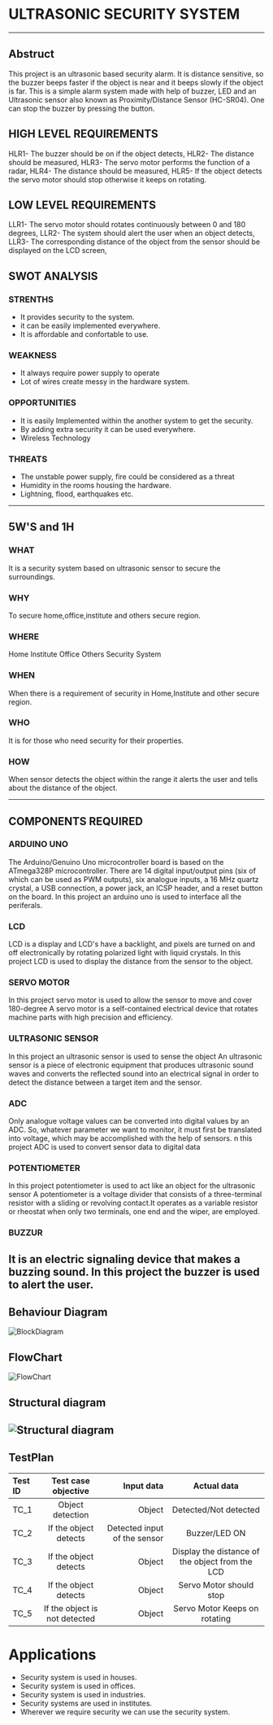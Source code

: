 # ULTRASONIC SECURITY SYSTEM
---
## Abstruct
This project is an ultrasonic based security alarm. It is distance sensitive, so the buzzer beeps faster if the object is near and it beeps slowly if the object is far. This is a simple alarm system made with help of buzzer, LED and an Ultrasonic sensor also known as Proximity/Distance Sensor (HC-SR04). One can stop the buzzer by pressing the button.

## HIGH LEVEL REQUIREMENTS
HLR1- The buzzer should be on if the object detects, HLR2- The distance should be measured, HLR3- The servo motor performs the function of a radar, HLR4- The distance should be measured, HLR5- If the object detects the servo motor should stop otherwise it keeps on rotating.

## LOW LEVEL REQUIREMENTS
LLR1- The servo motor should rotates continuously between 0 and 180 degrees, LLR2- The system should alert the user when an object detects, LLR3- The corresponding distance of the object from the sensor should be displayed on the LCD screen,

## SWOT ANALYSIS

### STRENTHS
* It provides security to the system.
* it can be easily implemented everywhere.
* It is affordable and confortable to use.

### WEAKNESS
* It always require power supply to operate
* Lot of wires create messy in the hardware system.

### OPPORTUNITIES
* It is easily Implemented within the another system to get the security.
* By adding extra security it can be used everywhere.
* Wireless Technology

### THREATS
* The unstable power supply, fire could be considered as a threat
* Humidity in the rooms housing the hardware.
* Lightning, flood, earthquakes etc.
---
## 5W'S and 1H

### WHAT
It is a security system based on ultrasonic sensor to secure the surroundings.

### WHY
To secure home,office,institute and others secure region.

### WHERE
Home
Institute
Office
Others Security System

### WHEN
When there is a requirement of security in Home,Institute and other secure region.

### WHO
It is for those who need security for their properties.

### HOW
When sensor detects the object within the range it alerts the user and tells about the distance of the object.

---
## COMPONENTS REQUIRED

### ARDUINO UNO
The Arduino/Genuino Uno microcontroller board is based on the ATmega328P microcontroller. There are 14 digital input/output pins (six of which can be used as PWM outputs), six analogue inputs, a 16 MHz quartz crystal, a USB connection, a power jack, an ICSP header, and a reset button on the board.
In this project an arduino uno is used to interface all the periferals.
### LCD
LCD is a display and LCD's have a backlight, and pixels are turned on and off electronically by rotating polarized light with liquid crystals.
In this project LCD is used to display the distance from the sensor to the object.
### SERVO MOTOR
In this project servo motor is used to allow the sensor to move and cover 180-degree
A servo motor is a self-contained electrical device that rotates machine parts with high precision and efficiency.
### ULTRASONIC SENSOR
In this project an ultrasonic sensor is used to sense the object
An ultrasonic sensor is a piece of electronic equipment that produces ultrasonic sound waves and converts the reflected sound into an electrical signal in order to detect the distance between a target item and the sensor.
### ADC
Only analogue voltage values can be converted into digital values by an ADC. So, whatever parameter we want to monitor, it must first be translated into voltage, which may be accomplished with the help of sensors.
n this project ADC is used to convert sensor data to digital data
### POTENTIOMETER
In this project potentiometer is used to act like an object for the ultrasonic sensor
A potentiometer is a voltage divider that consists of a three-terminal resistor with a sliding or revolving contact.It operates as a variable resistor or rheostat when only two terminals, one end and the wiper, are employed.
### BUZZUR
It is an electric signaling device that makes a buzzing sound.
In this project the buzzer is used to alert the user.
---
## Behaviour Diagram

![BlockDiagram](https://user-images.githubusercontent.com/92364247/157842460-b3cc3204-1789-4723-9bee-262a6446a2ff.jpg)


## FlowChart

![FlowChart](https://user-images.githubusercontent.com/92364247/157842575-d732ae9f-a2c4-4d1e-bc8c-0fcb35845011.jpg)


## Structural diagram

![Structural diagram](https://user-images.githubusercontent.com/92364247/157842677-d54fda89-81c1-493b-9a03-37f0430e87b6.jpg)
---
## TestPlan

| Test ID | Test case objective | Input data | Actual data |
| :------------ |:---------------:| ----------------:|:------------:|
| TC_1     | Object detection | Object| Detected/Not detected |
| TC_2     | If the object detects |  Detected input of the sensor | Buzzer/LED ON |
| TC_3 | If the object detects | Object | Display the distance of the object from the LCD |
| TC_4 | If the object detects | Object | Servo Motor should stop | 
| TC_5 | If the object is not detected | Object | Servo Motor Keeps on rotating |

# Applications

* Security system is used in houses.
* Security system is used in offices.
* Security system is used in industries.
* Security systems are used in institutes.
* Wherever we require security we can use the security system.

